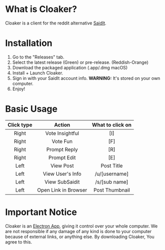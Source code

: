 # What is Cloaker?

Cloaker is a client for the reddit alternative [SaidIt](https://saidit.net).

# Installation

1. Go to the "Releases" tab.
2. Select the latest release (Green) or pre-release. (Reddish-Orange)
3. Download the packaged application (.app/.dmg macOS)
4. Install + Launch Cloaker.
5. Sign in with your SaidIt account info. **WARNING:** It's stored on your own computer.
6. Enjoy!

# Basic Usage

| Click type |        Action        | What to click on |
|:----------:|:--------------------:|:----------------:|
|    Right   |    Vote Insightful   |        [I]       |
|    Right   |       Vote Fun       |        [F]       |
|    Right   |     Prompt Reply     |        [R]       |
|    Right   |     Prompt Edit      |        [E]       |
|    Left    |       View Post      |    Post Title    |
|    Left    |   View User's Info   |   /u/[username]  |
|    Left    |    View SubSaidit    |   /s/[sub name]  |
|    Left    | Open Link in Browser |  Post Thumbnail  |

# Important Notice

Cloaker is an [Electron App](https://electronjs.org), giving it control over your whole computer. We are not responsible if any damage of any kind is done to your computer because of external links, or anything else. By downloading Cloaker, You agree to this.